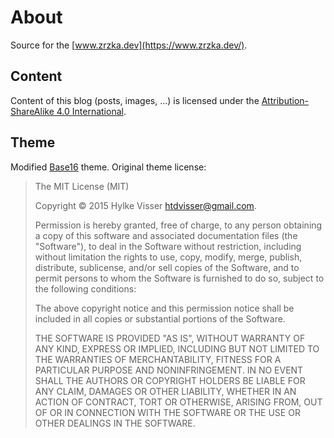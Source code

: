 # About

Source for the [www.zrzka.dev](https://www.zrzka.dev/).

## Content

Content of this blog (posts, images, ...) is licensed under the
[Attribution-ShareAlike 4.0 International](https://creativecommons.org/licenses/by-sa/4.0/).

## Theme

Modified [Base16](https://github.com/htdvisser/hugo-base16-theme) theme. Original
theme license:

> The MIT License (MIT)
>
> Copyright © 2015 Hylke Visser <htdvisser@gmail.com>.
>
> Permission is hereby granted, free of charge, to any person obtaining a copy
> of this software and associated documentation files (the "Software"), to deal
> in the Software without restriction, including without limitation the rights
> to use, copy, modify, merge, publish, distribute, sublicense, and/or sell
> copies of the Software, and to permit persons to whom the Software is
> furnished to do so, subject to the following conditions:
>
> The above copyright notice and this permission notice shall be included in
> all copies or substantial portions of the Software.
>
> THE SOFTWARE IS PROVIDED "AS IS", WITHOUT WARRANTY OF ANY KIND, EXPRESS OR
> IMPLIED, INCLUDING BUT NOT LIMITED TO THE WARRANTIES OF MERCHANTABILITY,
> FITNESS FOR A PARTICULAR PURPOSE AND NONINFRINGEMENT. IN NO EVENT SHALL THE
> AUTHORS OR COPYRIGHT HOLDERS BE LIABLE FOR ANY CLAIM, DAMAGES OR OTHER
> LIABILITY, WHETHER IN AN ACTION OF CONTRACT, TORT OR OTHERWISE, ARISING FROM,
> OUT OF OR IN CONNECTION WITH THE SOFTWARE OR THE USE OR OTHER DEALINGS IN
> THE SOFTWARE.
